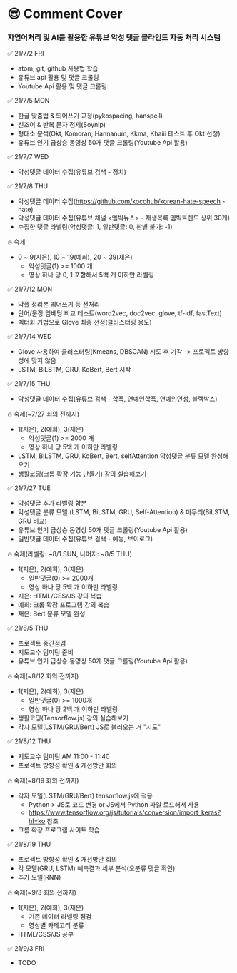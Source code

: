 # &#128526; Comment Cover
### 자연어처리 및 AI를 활용한 유튜브 악성 댓글 블라인드 자동 처리 시스템

&#9989; 21/7/2 FRI
- atom, git, github 사용법 학습
- 유튜브 api 활용 및 댓글 크롤링
- Youtube Api 활용 및 댓글 크롤링

&#9989; 21/7/5 MON
- 한글 맞춤법 & 띄어쓰기 교정(pykospacing, <strike>hanspell</strike>)
- 신조어 & 반복 문자 정제(Soynlp)
- 형태소 분석(Okt, Komoran, Hannanum, Kkma, Khaiii 테스트 후 Okt 선정)
- 유튜브 인기 급상승 동영상 50개 댓글 크롤링(Youtube Api 활용)

&#9989; 21/7/7 WED
- 악성댓글 데이터 수집(유튜브 검색 - 정치)

&#9989; 21/7/8 THU
- 악성댓글 데이터 수집(https://github.com/kocohub/korean-hate-speech - hate)
- 악성댓글 데이터 수집(유튜브 채널 <엠빅뉴스> - 재생목록 엠빅트렌드 상위 30개)
- 수집한 댓글 라벨링(악성댓글: 1, 일반댓글: 0, 판별 불가: -1)

&#128293; 숙제
- 0 ~ 9(지은), 10 ~ 19(예희), 20 ~ 39(재은)
  - 악성댓글(1) >= 1000 개
  - 영상 하나 당 0, 1 포함해서 5백 개 이하만 라벨링

&#9989; 21/7/12 MON
- 악플 정리본 띄어쓰기 등 전처리
- 단어/문장 임베딩 비교 테스트(word2vec, doc2vec, glove, tf-idf, fastText)
- 벡터화 기법으로 Glove 최종 선정(클러스터링 용도)

&#9989; 21/7/14 WED
- Glove 사용하여 클러스터링(Kmeans, DBSCAN) 시도 후 기각
-> 프로젝트 방향성에 맞지 않음
- LSTM, BiLSTM, GRU, KoBert, Bert 시작

&#9989; 21/7/15 THU
- 악성댓글 데이터 수집(유튜브 검색 - 학폭, 연예인학폭, 연예인인성, 블랙박스)

&#128293; 숙제(~7/27 회의 전까지)
- 1(지은), 2(예희), 3(재은)
  - 악성댓글(1) >= 2000 개
  - 영상 하나 당 5백 개 이하만 라벨링
- LSTM, BiLSTM, GRU, KoBert, Bert, selfAttention 악성댓글 분류 모델 완성해오기
- 생활코딩(크롬 확장 기능 만들기) 강의 실습해보기

&#9989; 21/7/27 TUE
- 악성댓글 추가 라벨링 합본
- 악성댓글 분류 모델 (LSTM, BiLSTM, GRU, Self-Attention) & 마무리(BiLSTM, GRU 비교)
- 유튜브 인기 급상승 동영상 50개 댓글 크롤링(Youtube Api 활용)
- 일반댓글 데이터 수집(유튜브 검색 - 예능, 브이로그)

&#128293; 숙제(라벨링: ~8/1 SUN, 나머지: ~8/5 THU)
- 1(지은), 2(예희), 3(재은)
  - 일반댓글(0) >= 2000개
  - 영상 하나 당 5백 개 이하만 라벨링
- 지은: HTML/CSS/JS 강의 복습
- 예희: 크롬 확장 프로그램 강의 복습
- 재은: Bert 분류 모델 완성

&#9989; 21/8/5 THU
- 프로젝트 중간점검
- 지도교수 팀미팅 준비
- 유튜브 인기 급상승 동영상 50개 댓글 크롤링(Youtube Api 활용)

&#128293; 숙제(~8/12 회의 전까지)
- 1(지은), 2(예희), 3(재은)
  - 일반댓글(0) >= 1000개
  - 영상 하나 당 2백 개 이하만 라벨링
- 생활코딩(Tensorflow.js) 강의 실습해보기
- 각자 모델(LSTM/GRU/Bert) JS로 불러오는 거 "시도"

&#9989; 21/8/12 THU
- 지도교수 팀미팅 AM 11:00 - 11:40
- 프로젝트 방향성 확인 & 개선방안 회의

&#128293; 숙제(~8/19 회의 전까지)
- 각자 모델(LSTM/GRU/Bert) tensorflow.js에 적용
  - Python > JS로 코드 변경 or JS에서 Python 파일 로드해서 사용
  - https://www.tensorflow.org/js/tutorials/conversion/import_keras?hl=ko 참조
- 크롬 확장 프로그램 사이트 학습

&#9989; 21/8/19 THU
- 프로젝트 방향성 확인 & 개선방안 회의
- 각 모델(GRU, LSTM) 예측결과 세부 분석(오분류 댓글 확인)
- 추가 모델(RNN) 

&#128293; 숙제(~9/3 회의 전까지)
- 1(지은), 2(예희), 3(재은)
  - 기존 데이터 라벨링 점검
  - 영상별 카테고리 분류
- HTML/CSS/JS 공부

&#9989; 21/9/3 FRI
- TODO
